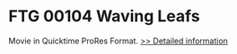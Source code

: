 # FTG 00104 Waving Leafs
Movie in Quicktime ProRes Format.
[>> Detailed information](https://secure.shareit.com/shareit/product.html?productid=300652156&affiliateid=200057808)